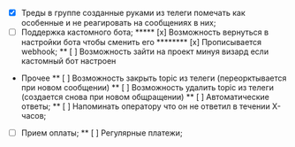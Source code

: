 * [x] Треды в группе созданные руками из телеги помечать как особенные и не
  реагировать на сообщениях в них;
* [ ] Поддержка кастомного бота;
***** [x] Возможность вернуться в настройки бота чтобы сменить его
******** [x] Прописывается webhook;
** [ ] Возможность зайти на проект минуя визард если кастомный бот настроен
* Прочее
** [ ] Возможность закрыть topic из телеги (переорктывается при новом сообщении)
** [ ] Возможность удалить topic из телеги (создается снова при новом общращении)
** [ ] Автоматические ответы;
** [ ] Напоминать оператору что он не ответил в течении X-часов;
* [ ] Прием оплаты;
** [ ] Регулярные платежи;
